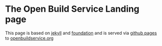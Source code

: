 The Open Build Service Landing page
===================================

This page is based on [jekyll](https://github.com/mojombo/jekyll) and [foundation](http://foundation.zurb.com/)
and is served via [github pages](http://pages.github.com/) to [openbuildservice.org](http://www.openbuildservice.org)